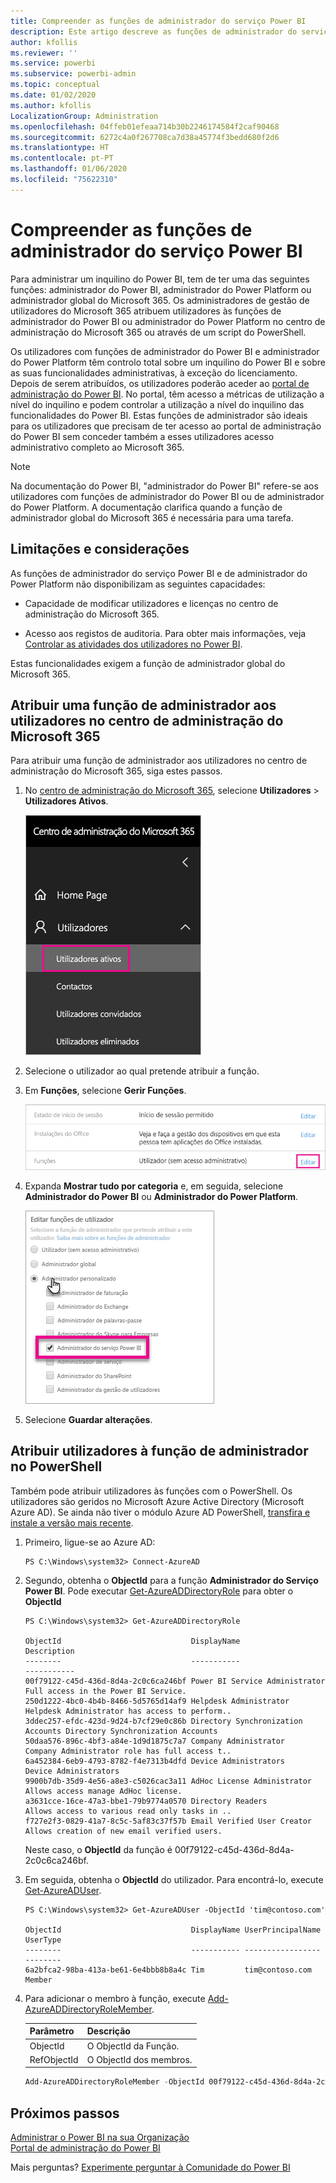 ```yaml
---
title: Compreender as funções de administrador do serviço Power BI
description: Este artigo descreve as funções de administrador do serviço Power BI e as funções específicas que fornecem privilégios de administrador.
author: kfollis
ms.reviewer: ''
ms.service: powerbi
ms.subservice: powerbi-admin
ms.topic: conceptual
ms.date: 01/02/2020
ms.author: kfollis
LocalizationGroup: Administration
ms.openlocfilehash: 04ffeb01efeaa714b30b2246174584f2caf90468
ms.sourcegitcommit: 6272c4a0f267708ca7d38a45774f3bedd680f2d6
ms.translationtype: HT
ms.contentlocale: pt-PT
ms.lasthandoff: 01/06/2020
ms.locfileid: "75622310"
---
```

# <a name="understanding-power-bi-service-administrator-roles"></a>Compreender as funções de administrador do serviço Power BI

Para administrar um inquilino do Power BI, tem de ter uma das seguintes funções: administrador do Power BI, administrador do Power Platform ou administrador global do Microsoft 365. Os administradores de gestão de utilizadores do Microsoft 365 atribuem utilizadores às funções de administrador do Power BI ou administrador do Power Platform no centro de administração do Microsoft 365 ou através de um script do PowerShell.

Os utilizadores com funções de administrador do Power BI e administrador do Power Platform têm controlo total sobre um inquilino do Power BI e sobre as suas funcionalidades administrativas, à exceção do licenciamento. Depois de serem atribuídos, os utilizadores poderão aceder ao [portal de administração do Power BI](service-admin-portal.md). No portal, têm acesso a métricas de utilização a nível do inquilino e podem controlar a utilização a nível do inquilino das funcionalidades do Power BI. Estas funções de administrador são ideais para os utilizadores que precisam de ter acesso ao portal de administração do Power BI sem conceder também a esses utilizadores acesso administrativo completo ao Microsoft 365.

> [!NOTE]
> Na documentação do Power BI, "administrador do Power BI" refere-se aos utilizadores com funções de administrador do Power BI ou de administrador do Power Platform. A documentação clarifica quando a função de administrador global do Microsoft 365 é necessária para uma tarefa.

## <a name="limitations-and-considerations"></a>Limitações e considerações

As funções de administrador do serviço Power BI e de administrador do Power Platform não disponibilizam as seguintes capacidades:

* Capacidade de modificar utilizadores e licenças no centro de administração do Microsoft 365.

* Acesso aos registos de auditoria. Para obter mais informações, veja [Controlar as atividades dos utilizadores no Power BI](service-admin-auditing.md).

Estas funcionalidades exigem a função de administrador global do Microsoft 365.

## <a name="assign-users-to-an-admin-role-in-the-microsoft-365-admin-center"></a>Atribuir uma função de administrador aos utilizadores no centro de administração do Microsoft 365

Para atribuir uma função de administrador aos utilizadores no centro de administração do Microsoft 365, siga estes passos.

1. No [centro de administração do Microsoft 365](https://portal.office.com/adminportal/home#/homepage), selecione **Utilizadores** > **Utilizadores Ativos**.

    ![Centro de administração do Microsoft 365](media/service-admin-role/powerbi-admin-users.png)

1. Selecione o utilizador ao qual pretende atribuir a função.

1. Em **Funções**, selecione **Gerir Funções**.

    ![Gerir funções](media/service-admin-role/powerbi-admin-edit-roles.png)

1. Expanda **Mostrar tudo por categoria** e, em seguida, selecione **Administrador do Power BI** ou **Administrador do Power Platform**.

    ![Selecionar função de administrador](media/service-admin-role/powerbi-admin-role.png)

1. Selecione **Guardar alterações**.

## <a name="assign-users-to-the-admin-role-with-powershell"></a>Atribuir utilizadores à função de administrador no PowerShell

Também pode atribuir utilizadores às funções com o PowerShell. Os utilizadores são geridos no Microsoft Azure Active Directory (Microsoft Azure AD). Se ainda não tiver o módulo Azure AD PowerShell, [transfira e instale a versão mais recente](https://www.powershellgallery.com/packages/AzureAD/).

1. Primeiro, ligue-se ao Azure AD:
   ```
   PS C:\Windows\system32> Connect-AzureAD
   ```

1. Segundo, obtenha o **ObjectId** para a função **Administrador do Serviço Power BI**. Pode executar [Get-AzureADDirectoryRole](/powershell/module/azuread/get-azureaddirectoryrole) para obter o **ObjectId**

    ```
    PS C:\Windows\system32> Get-AzureADDirectoryRole

    ObjectId                             DisplayName                        Description
    --------                             -----------                        -----------
    00f79122-c45d-436d-8d4a-2c0c6ca246bf Power BI Service Administrator     Full access in the Power BI Service.
    250d1222-4bc0-4b4b-8466-5d5765d14af9 Helpdesk Administrator             Helpdesk Administrator has access to perform..
    3ddec257-efdc-423d-9d24-b7cf29e0c86b Directory Synchronization Accounts Directory Synchronization Accounts
    50daa576-896c-4bf3-a84e-1d9d1875c7a7 Company Administrator              Company Administrator role has full access t..
    6a452384-6eb9-4793-8782-f4e7313b4dfd Device Administrators              Device Administrators
    9900b7db-35d9-4e56-a8e3-c5026cac3a11 AdHoc License Administrator        Allows access manage AdHoc license.
    a3631cce-16ce-47a3-bbe1-79b9774a0570 Directory Readers                  Allows access to various read only tasks in ..
    f727e2f3-0829-41a7-8c5c-5af83c37f57b Email Verified User Creator        Allows creation of new email verified users.
    ```

    Neste caso, o **ObjectId** da função é 00f79122-c45d-436d-8d4a-2c0c6ca246bf.

1. Em seguida, obtenha o **ObjectId** do utilizador. Para encontrá-lo, execute [Get-AzureADUser](/powershell/module/azuread/get-azureaduser).

    ```
    PS C:\Windows\system32> Get-AzureADUser -ObjectId 'tim@contoso.com'

    ObjectId                             DisplayName UserPrincipalName      UserType
    --------                             ----------- -----------------      --------
    6a2bfca2-98ba-413a-be61-6e4bbb8b8a4c Tim         tim@contoso.com        Member
    ```

1. Para adicionar o membro à função, execute [Add-AzureADDirectoryRoleMember](/powershell/module/azuread/add-azureaddirectoryrolemember).

    | Parâmetro | Descrição |
    | --- | --- |
    | ObjectId |O ObjectId da Função. |
    | RefObjectId |O ObjectId dos membros. |

    ```powershell
    Add-AzureADDirectoryRoleMember -ObjectId 00f79122-c45d-436d-8d4a-2c0c6ca246bf -RefObjectId 6a2bfca2-98ba-413a-be61-6e4bbb8b8a4c
    ```

## <a name="next-steps"></a>Próximos passos

[Administrar o Power BI na sua Organização](service-admin-administering-power-bi-in-your-organization.md)  
[Portal de administração do Power BI](service-admin-portal.md)  

Mais perguntas? [Experimente perguntar à Comunidade do Power BI](https://community.powerbi.com/)